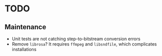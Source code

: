 # TODO

## Maintenance
- Unit tests are not catching step-to-bitstream conversion errors
- Remove `librosa`? It requires `ffmpeg` and `libsndfile`, which complicates installations
